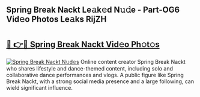 ## Spring Break Nackt Le𝚊k𝚎d N𝚞𝚍e - Part-OG6 Vid𝚎o Photos Le𝚊ks RijZH

# <h2><a href="http://fb5qqx.evod.top/?m=Spring+Break+Nackt">🔗 👉🔴 Spring Break Nackt Vid𝚎o Ph𝚘t𝚘s</a></h2>

[![Spring Break Nackt N𝚞d𝚎s](https://i.imgur.com/8V9OHl7.gif)](http://fb5qqx.evod.top/?m=Spring+Break+Nackt)
Online content creator Spring Break Nackt who shares lifestyle and dance-themed content, including solo and collaborative dance performances and vlogs. A public figure like Spring Break Nackt, with a strong social media presence and a large following, can wield significant influence. 
